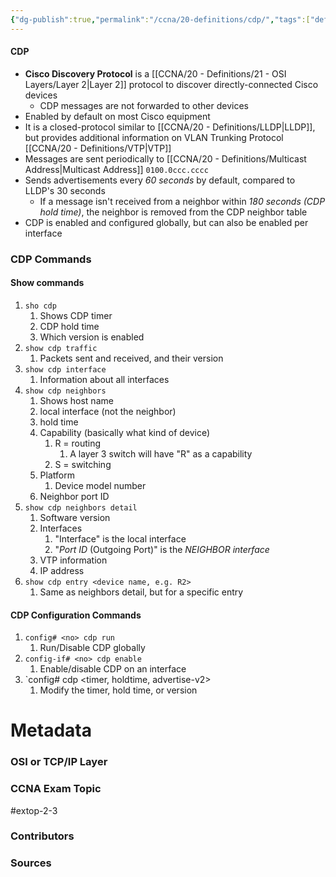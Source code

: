 ```yaml
---
{"dg-publish":true,"permalink":"/ccna/20-definitions/cdp/","tags":["defs_ccna"],"created":"2023-11-05T10:55:11.000-08:00","updated":"2023-11-13T08:17:28.856-08:00"}
---
```


#### CDP
- **Cisco Discovery Protocol** is a [[CCNA/20 - Definitions/21 - OSI Layers/Layer 2\|Layer 2]] protocol to discover directly-connected Cisco devices
	- CDP messages are not forwarded to other devices
- Enabled by default on most Cisco equipment
- It is a closed-protocol similar to [[CCNA/20 - Definitions/LLDP\|LLDP]], but provides additional information on VLAN Trunking Protocol [[CCNA/20 - Definitions/VTP\|VTP]]
- Messages are sent periodically to [[CCNA/20 - Definitions/Multicast Address\|Multicast Address]] `0100.0ccc.cccc`
- Sends advertisements every *60 seconds* by default, compared to LLDP's 30 seconds
	- If a message isn't received from a neighbor within *180 seconds (CDP hold time)*, the neighbor is removed from the CDP neighbor table
- CDP is enabled and configured globally, but can also be enabled per interface

### CDP Commands
#### Show commands
1. `sho cdp`
	1. Shows CDP timer
	2. CDP hold time
	3. Which version is enabled
2. `show cdp traffic`
	1. Packets sent and received, and their version
3. `show cdp interface`
	1. Information about all interfaces
4. `show cdp neighbors`
	1. Shows host name
	2. local interface (not the neighbor)
	3. hold time
	4. Capability (basically what kind of device)
		1. R = routing
			1. A layer 3 switch will have "R" as a capability
		2. S = switching
	5. Platform
		1. Device model number
	6. Neighbor port ID
5. `show cdp neighbors detail`
	1. Software version
	2. Interfaces
		1. "Interface" is the local interface
		2. "*Port ID* (Outgoing Port)" is the *NEIGHBOR interface*
	3. VTP information
	4. IP address
6. `show cdp entry <device name, e.g. R2>`
	1. Same as neighbors detail, but for a specific entry

#### CDP Configuration Commands
1. `config# <no> cdp run`
	1. Run/Disable CDP globally
2. `config-if# <no> cdp enable`
	1. Enable/disable CDP on an interface
3. `config# cdp <timer, holdtime, advertise-v2>
	1. Modify the timer, hold time, or version




# Metadata
### OSI or TCP/IP Layer

### CCNA Exam Topic
#extop-2-3 
### Contributors

### Sources



